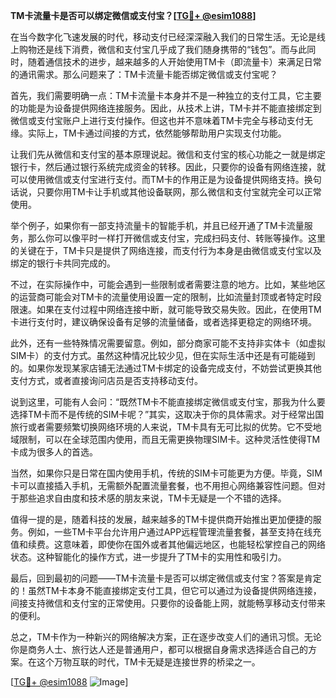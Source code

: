 **TM卡流量卡是否可以绑定微信或支付宝？[[TG💪+ @esim1088](https://t.me/s/esim1088)]**

在当今数字化飞速发展的时代，移动支付已经深深融入我们的日常生活。无论是线上购物还是线下消费，微信和支付宝几乎成了我们随身携带的“钱包”。而与此同时，随着通信技术的进步，越来越多的人开始使用TM卡（即流量卡）来满足日常的通讯需求。那么问题来了：TM卡流量卡能否绑定微信或支付宝呢？

首先，我们需要明确一点：TM卡流量卡本身并不是一种独立的支付工具，它主要的功能是为设备提供网络连接服务。因此，从技术上讲，TM卡并不能直接绑定到微信或支付宝账户上进行支付操作。但这也并不意味着TM卡完全与移动支付无缘。实际上，TM卡通过间接的方式，依然能够帮助用户实现支付功能。

让我们先从微信和支付宝的基本原理说起。微信和支付宝的核心功能之一就是绑定银行卡，然后通过银行系统完成资金的转移。因此，只要你的设备有网络连接，就可以使用微信或支付宝进行支付。而TM卡的作用正是为设备提供网络支持。换句话说，只要你用TM卡让手机或其他设备联网，那么微信和支付宝就完全可以正常使用。

举个例子，如果你有一部支持流量卡的智能手机，并且已经开通了TM卡流量服务，那么你可以像平时一样打开微信或支付宝，完成扫码支付、转账等操作。这里的关键在于，TM卡只是提供了网络连接，而支付行为本身是由微信或支付宝以及绑定的银行卡共同完成的。

不过，在实际操作中，可能会遇到一些限制或者需要注意的地方。比如，某些地区的运营商可能会对TM卡的流量使用设置一定的限制，比如流量封顶或者特定时段限速。如果在支付过程中网络连接中断，就可能导致交易失败。因此，在使用TM卡进行支付时，建议确保设备有足够的流量储备，或者选择更稳定的网络环境。

此外，还有一些特殊情况需要留意。例如，部分商家可能不支持非实体卡（如虚拟SIM卡）的支付方式。虽然这种情况比较少见，但在实际生活中还是有可能碰到的。如果你发现某家店铺无法通过TM卡绑定的设备完成支付，不妨尝试更换其他支付方式，或者直接询问店员是否支持移动支付。

说到这里，可能有人会问：“既然TM卡不能直接绑定微信或支付宝，那我为什么要选择TM卡而不是传统的SIM卡呢？”其实，这取决于你的具体需求。对于经常出国旅行或者需要频繁切换网络环境的人来说，TM卡具有无可比拟的优势。它不受地域限制，可以在全球范围内使用，而且无需更换物理SIM卡。这种灵活性使得TM卡成为很多人的首选。

当然，如果你只是日常在国内使用手机，传统的SIM卡可能更为方便。毕竟，SIM卡可以直接插入手机，无需额外配置流量套餐，也不用担心网络兼容性问题。但对于那些追求自由度和技术感的朋友来说，TM卡无疑是一个不错的选择。

值得一提的是，随着科技的发展，越来越多的TM卡提供商开始推出更加便捷的服务。例如，一些TM卡平台允许用户通过APP远程管理流量套餐，甚至支持在线充值和续费。这意味着，即使你在国外或者其他偏远地区，也能轻松掌控自己的网络状态。这种智能化的操作方式，进一步提升了TM卡的实用性和吸引力。

最后，回到最初的问题——TM卡流量卡是否可以绑定微信或支付宝？答案是肯定的！虽然TM卡本身不能直接绑定支付工具，但它可以通过为设备提供网络连接，间接支持微信和支付宝的正常使用。只要你的设备能上网，就能畅享移动支付带来的便利。

总之，TM卡作为一种新兴的网络解决方案，正在逐步改变人们的通讯习惯。无论你是商务人士、旅行达人还是普通用户，都可以根据自身需求选择适合自己的方案。在这个万物互联的时代，TM卡无疑是连接世界的桥梁之一。

[[TG💪+ @esim1088](https://t.me/s/esim1088) ![Image](https://i.postimg.cc/4NQfJmqS/Snipaste-2025-05-13-00-14-12.png)]